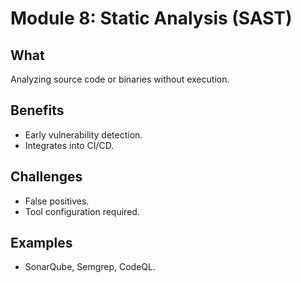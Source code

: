 # Module 8: Static Analysis (SAST)

## What
Analyzing source code or binaries without execution.  

## Benefits
- Early vulnerability detection.  
- Integrates into CI/CD.  

## Challenges
- False positives.  
- Tool configuration required.  

## Examples
- SonarQube, Semgrep, CodeQL.
